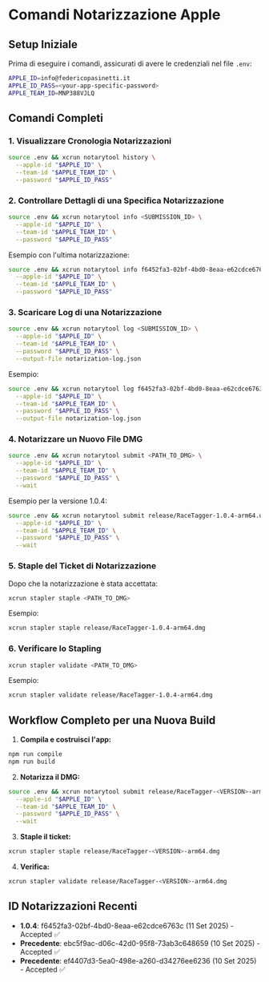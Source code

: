 # Comandi Notarizzazione Apple

## Setup Iniziale
Prima di eseguire i comandi, assicurati di avere le credenziali nel file `.env`:
```bash
APPLE_ID=info@federicopasinetti.it
APPLE_ID_PASS=<your-app-specific-password>
APPLE_TEAM_ID=MNP388VJLQ
```

## Comandi Completi

### 1. Visualizzare Cronologia Notarizzazioni
```bash
source .env && xcrun notarytool history \
  --apple-id "$APPLE_ID" \
  --team-id "$APPLE_TEAM_ID" \
  --password "$APPLE_ID_PASS"
```

### 2. Controllare Dettagli di una Specifica Notarizzazione
```bash
source .env && xcrun notarytool info <SUBMISSION_ID> \
  --apple-id "$APPLE_ID" \
  --team-id "$APPLE_TEAM_ID" \
  --password "$APPLE_ID_PASS"
```

Esempio con l'ultima notarizzazione:
```bash
source .env && xcrun notarytool info f6452fa3-02bf-4bd0-8eaa-e62cdce6763c \
  --apple-id "$APPLE_ID" \
  --team-id "$APPLE_TEAM_ID" \
  --password "$APPLE_ID_PASS"
```

### 3. Scaricare Log di una Notarizzazione
```bash
source .env && xcrun notarytool log <SUBMISSION_ID> \
  --apple-id "$APPLE_ID" \
  --team-id "$APPLE_TEAM_ID" \
  --password "$APPLE_ID_PASS" \
  --output-file notarization-log.json
```

Esempio:
```bash
source .env && xcrun notarytool log f6452fa3-02bf-4bd0-8eaa-e62cdce6763c \
  --apple-id "$APPLE_ID" \
  --team-id "$APPLE_TEAM_ID" \
  --password "$APPLE_ID_PASS" \
  --output-file notarization-log.json
```

### 4. Notarizzare un Nuovo File DMG
```bash
source .env && xcrun notarytool submit <PATH_TO_DMG> \
  --apple-id "$APPLE_ID" \
  --team-id "$APPLE_TEAM_ID" \
  --password "$APPLE_ID_PASS" \
  --wait
```

Esempio per la versione 1.0.4:
```bash
source .env && xcrun notarytool submit release/RaceTagger-1.0.4-arm64.dmg \
  --apple-id "$APPLE_ID" \
  --team-id "$APPLE_TEAM_ID" \
  --password "$APPLE_ID_PASS" \
  --wait
```

### 5. Staple del Ticket di Notarizzazione
Dopo che la notarizzazione è stata accettata:
```bash
xcrun stapler staple <PATH_TO_DMG>
```

Esempio:
```bash
xcrun stapler staple release/RaceTagger-1.0.4-arm64.dmg
```

### 6. Verificare lo Stapling
```bash
xcrun stapler validate <PATH_TO_DMG>
```

Esempio:
```bash
xcrun stapler validate release/RaceTagger-1.0.4-arm64.dmg
```

## Workflow Completo per una Nuova Build

1. **Compila e costruisci l'app:**
```bash
npm run compile
npm run build
```

2. **Notarizza il DMG:**
```bash
source .env && xcrun notarytool submit release/RaceTagger-<VERSION>-arm64.dmg \
  --apple-id "$APPLE_ID" \
  --team-id "$APPLE_TEAM_ID" \
  --password "$APPLE_ID_PASS" \
  --wait
```

3. **Staple il ticket:**
```bash
xcrun stapler staple release/RaceTagger-<VERSION>-arm64.dmg
```

4. **Verifica:**
```bash
xcrun stapler validate release/RaceTagger-<VERSION>-arm64.dmg
```

## ID Notarizzazioni Recenti
- **1.0.4**: f6452fa3-02bf-4bd0-8eaa-e62cdce6763c (11 Set 2025) - Accepted ✅
- **Precedente**: ebc5f9ac-d06c-42d0-95f8-73ab3c648659 (10 Set 2025) - Accepted ✅
- **Precedente**: ef4407d3-5ea0-498e-a260-d34276ee6236 (10 Set 2025) - Accepted ✅